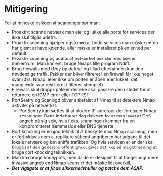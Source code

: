 # Mitigering
For at mindske risikoen af scanninger bør man:
- Proaktivt scanne netværk man ejer og lukke alle porte for services der ikke skal tilgås udefra.
- Proaktiv scanning hjælper også med at finde services man måske enten har glemt at have kørende, eller måske er installeret på en enhed per default.
- Proaktiv scanning og audits af netværket bør ske med jævne mellemrum. Man kan evt. bruge Nmaps lille program Ndiff.
- Brug firewalls med *deny by default* og tillad efterhånden kun den nøvdendige trafik. Pakker der bliver filtreret i en firewall får ikke noget svar (dvs. Nmap lærer ikke om porten er åben eller lukket, det manglende svar resulteret i filtered stemplet)
- Firewalls skal droppe pakker der ikke skal passere den i stedet for at returnere en ICMP error eller TCP RST
- PortSentry og Scanlogd bliver anbefalet af Nmap til at detektere Nmap aktivitet på netværket.
	- PortSentry kan sættes til at blokere IP-adresser der foretager Nmap scanninger. Dette indebærer dog risikoen for at man laver et DoS angreb på sig selv, hvis f.eks. scanningen kommer fra en kompromitteret hjemmeside eller DNS tjeneste.
- Port knocking er en god teknik til at beskytte mod Nmap scanning, men er forholdsvis nem at replikere såfremt angriberen har adgang til det lokale netværk og kan sniffe trafikken. Og hvis servicen er en der skal bruges af den generelle offentlighed, giver det ikke så meget mening at bruge port knocking teknikken.
- Man kan bruge honeypots, men da de er designet til at fange langt mere invasive angreb end Nmap scans er det måske lidt overkill.
- ***Det vigtigste er at finde sikkerhedshuller og patche dem ASAP.***